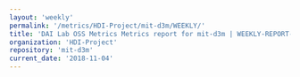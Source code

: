 ```yaml
---
layout: 'weekly'
permalink: '/metrics/HDI-Project/mit-d3m/WEEKLY/'
title: 'DAI Lab OSS Metrics Metrics report for mit-d3m | WEEKLY-REPORT-2018-11-04'
organization: 'HDI-Project'
repository: 'mit-d3m'
current_date: '2018-11-04'
---
```

